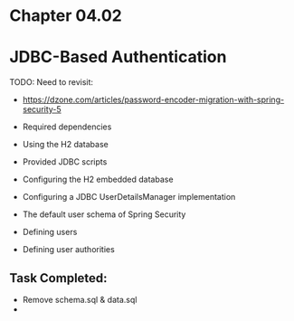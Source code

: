 # Chapter 04.02 #

# JDBC-Based Authentication

TODO: Need to revisit:
* https://dzone.com/articles/password-encoder-migration-with-spring-security-5




* Required dependencies

* Using the H2 database

* Provided JDBC scripts

* Configuring the H2 embedded database

* Configuring a JDBC UserDetailsManager
implementation

* The default user schema of Spring Security

* Defining users

* Defining user authorities

## Task Completed:
* Remove schema.sql & data.sql
* 
